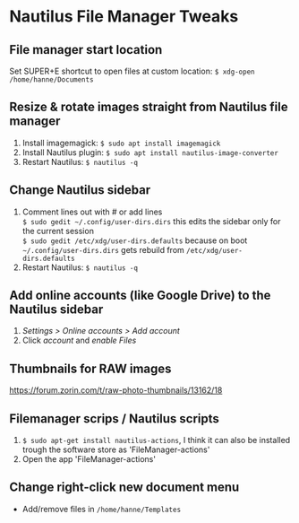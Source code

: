 # Nautilus File Manager Tweaks

## File manager start location
Set SUPER+E shortcut to open files at custom location: ``$ xdg-open /home/hanne/Documents``

## Resize & rotate images straight from Nautilus file manager
1. Install imagemagick: ``$ sudo apt install imagemagick``
2. Install Nautilus plugin: ``$ sudo apt install nautilus-image-converter``
3. Restart Nautilus: ``$ nautilus -q``

## Change Nautilus sidebar
1. Comment lines out with # or add lines<br>
   ``$ sudo gedit ~/.config/user-dirs.dirs`` this edits the sidebar only for the current session<br>
   ``$ sudo gedit /etc/xdg/user-dirs.defaults`` because on boot ``~/.config/user-dirs.dirs`` gets rebuild from ``/etc/xdg/user-dirs.defaults``
2. Restart Nautilus: ``$ nautilus -q``

## Add online accounts (like Google Drive) to the Nautilus sidebar
1. *Settings > Online accounts > Add account*
2. Click *account* and *enable Files*

## Thumbnails for RAW images
https://forum.zorin.com/t/raw-photo-thumbnails/13162/18

## Filemanager scrips / Nautilus scripts
1. ``$ sudo apt-get install nautilus-actions``, I think it can also be installed trough the software store as 'FileManager-actions'
2. Open the app 'FileManager-actions'

## Change right-click new document menu
- Add/remove files in ``/home/hanne/Templates``
